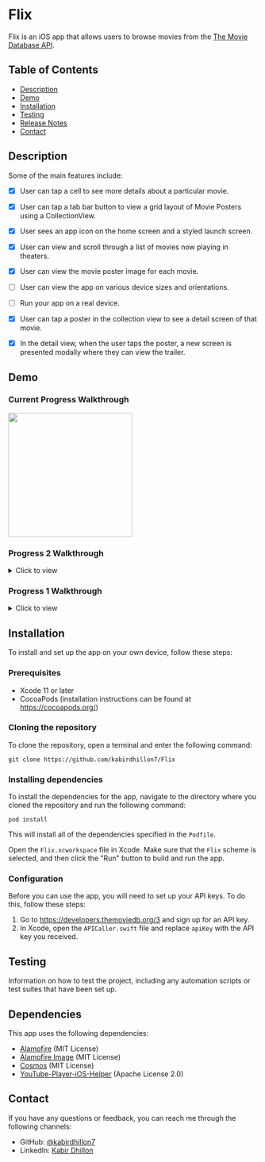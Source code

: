 # Flix
Flix is an iOS app that allows users to browse movies from the [The Movie Database API](http://docs.themoviedb.apiary.io/#).

## Table of Contents

- [Description](#description)
- [Demo](#demo)
- [Installation](#installation)
- [Testing](#testing)
- [Release Notes](#release-notes)
- [Contact](#contact)

## Description

Some of the main features include:

- [X] User can tap a cell to see more details about a particular movie.
- [X] User can tap a tab bar button to view a grid layout of Movie Posters using a CollectionView.
- [X] User sees an app icon on the home screen and a styled launch screen.
- [X] User can view and scroll through a list of movies now playing in theaters.
- [X] User can view the movie poster image for each movie.

- [ ] User can view the app on various device sizes and orientations.
- [ ] Run your app on a real device.
- [X] User can tap a poster in the collection view to see a detail screen of that movie.
- [X] In the detail view, when the user taps the poster, a new screen is presented modally where they can view the trailer.

## Demo
### Current Progress Walkthrough
<img src="https://github.com/kabirdhillon7/Flix/blob/main/walkthrough12:22.gif" width=250><br>

### Progress 2 Walkthrough
<details>
  <summary>Click to view</summary>
  
  <img src="https://github.com/kabirdhillon7/Flix/blob/main/Walkthrough%202.gif" width=250><br>
</details>

### Progress 1 Walkthrough
<details>
  <summary>Click to view</summary>
  
  <img src="https://github.com/kabirdhillon7/Flix/blob/main/Walktrhough.gif" width=250><br>
</details>

## Installation

To install and set up the app on your own device, follow these steps:

### Prerequisites
- Xcode 11 or later
- CocoaPods (installation instructions can be found at https://cocoapods.org/)

### Cloning the repository

To clone the repository, open a terminal and enter the following command:
```
git clone https://github.com/kabirdhillon7/Flix
```

### Installing dependencies

To install the dependencies for the app, navigate to the directory where you cloned the repository and run the following command:
```
pod install
```
This will install all of the dependencies specified in the `Podfile`.

Open the `Flix.xcworkspace` file in Xcode. Make sure that the `Flix` scheme is selected, and then click the "Run" button to build and run the app.

### Configuration

Before you can use the app, you will need to set up your API keys. To do this, follow these steps:

1. Go to https://developers.themoviedb.org/3 and sign up for an API key.
2. In Xcode, open the `APICaller.swift` file and replace `apiKey` with the API key you received.

## Testing

Information on how to test the project, including any automation scripts or test suites that have been set up.

## Dependencies

This app uses the following dependencies:

- [Alamofire](https://github.com/Alamofire/Alamofire) (MIT License)
- [Alamofire Image](https://github.com/Alamofire/AlamofireImage) (MIT License)
- [Cosmos](https://github.com/evgenyneu/Cosmos) (MIT License)
- [YouTube-Player-iOS-Helper](https://github.com/youtube/youtube-ios-player-helper) (Apache License 2.0)

## Contact

If you have any questions or feedback, you can reach me through the following channels:

- GitHub: [@kabirdhillon7](https://github.com/kabirdhillon7)
- LinkedIn: [Kabir Dhillon](https://www.linkedin.com/in/kabirdhillon/)
